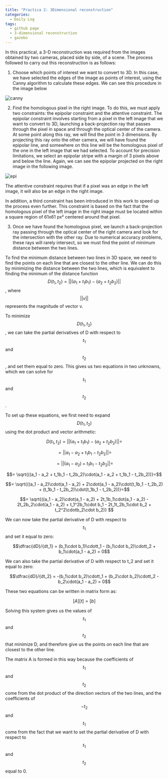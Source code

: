 ```yaml
---
title: "Practica 2: 3Dimensional reconstruction"
categories:
  - Daily Log
tags:
  - github page
  - 3-dimensional reconstruction
  - gazebo
---
```


In this practical, a 3-D reconstruction was required from the images obtained by two cameras, placed side by side, of a scene.
The process followed to carry out this reconstruction is as follows:

1) Choose which points of interest we want to convert to 3D. In this case, we have selected the edges of the image as points of interest, using the Canny algorithm to calculate these edges. We can see this procedure in the image below

![canny](/assets/images/canny.png)

2) Find the homologous pixel in the right image. To do this, we must apply two constraints: the epipolar constraint and the attentive constraint. The epipolar constraint involves starting from a pixel in the left image that we want to convert to 3D, launching a back-projection ray that passes through the pixel in space and through the optical center of the camera. At some point along this ray, we will find the point in 3 dimensions. By projecting this ray onto the other camera, we will have found the epipolar line, and somewhere on this line will be the homologous pixel of the one in the left image that we had selected. To account for precision limitations, we select an epipolar stripe with a margin of 3 pixels above and below the line. Again, we can see the epipolar projected on the right image in the following image.

![epi](/assets/images/epipolar.png)

The attentive constraint requires that if a pixel was an edge in the left image, it will also be an edge in the right image.

In addition, a third constraint has been introduced in this work to speed up the process even further. This constraint is based on the fact that the homologous pixel of the left image in the right image must be located within a square region of 61x61 px² centered around that pixel.

3) Once we have found the homologous pixel, we launch a back-projection ray passing through the optical center of the right camera and look for the intersection with the other ray. Due to numerical accuracy problems, these rays will rarely intersect, so we must find the point of minimum distance between the two lines.

To find the minimum distance between two lines in 3D space, we need to find the points on each line that are closest to the other line. We can do this by minimizing the distance between the two lines, which is equivalent to finding the minimum of the distance function $$D(t_1, t_2) = ||(a_1 + t_1b_1) - (a_2 + t_2b_2)||$$, where $$||v||$$ represents the magnitude of vector v.

To minimize $$D(t_1, t_2)$$, we can take the partial derivatives of D with respect to $$t_1$$ and $$t_2$$, and set them equal to zero. This gives us two equations in two unknowns, which we can solve for $$t_1$$ and $$t_2$$.

To set up these equations, we first need to expand $$D(t_1, t_2)$$ using the dot product and vector arithmetic:


$$D(t_1, t_2) = ||(a_1 + t_1 b_1) - (a_2 + t_2 b_2)||=$$

 
$$= ||a_1 - a_2 + t_1b_1 - t_2b_2||=$$
 
$$= ||(a_1 - a_2) + t_1b_1 - t_2b_2||=$$
 
$$= \sqrt{((a_1 - a_2 + t_1b_1 - t_2b_2)\cdot(a_1 - a_2 + t_1b_1 - t_2b_2))}=$$
 
$$= \sqrt{((a_1 - a_2)\cdot(a_1 - a_2) + 2\cdot(a_1 - a_2)\cdot(t_1b_1 - t_2b_2) + (t_1b_1 - t_2b_2)\cdot(t_1b_1 - t_2b_2))}=$$
 
$$= \sqrt{((a_1 - a_2)\cdot(a_1 - a_2) + 2t_1b_1\cdot(a_1 - a_2) - 2t_2b_2\cdot(a_1 - a_2) + t_1^2b_1\cdot b_1 - 2t_1t_2b_1\cdot b_2 + t_2^2\cdotb_2\cdot b_2)}
$$

We can now take the partial derivative of D with respect to $$t_1$$ and set it equal to zero:

$$\dfrac{dD}/{dt_1} = (b_1\cdot b_1)\cdott_1 - (b_1\cdot b_2)\cdott_2 + b_1\cdot(a_1 - a_2) = 0$$

We can also take the partial derivative of D with respect to t_2 and set it equal to zero:

$$\dfrac{dD}/{dt_2} = -(b_1\cdot b_2)\cdott_1 + (b_2\cdot b_2)\cdott_2 - b_2\cdot(a_1 - a_2) = 0$$

These two equations can be written in matrix form as:

$$\left[A\right]\left[t\right] = \left[b\right]$$


Solving this system gives us the values of $$t_1$$ and $$t_2$$ that minimize D, and therefore give us the points on each line that are closest to the other line.

The matrix A is formed in this way because the coefficients of $$t_1$$ and $$t_2$$ come from the dot product of the direction vectors of the two lines, and the coefficients of $$-t_2$$ and $$t_1$$ come from the fact that we want to set the partial derivative of D with respect to $$t_1$$ and $$t_2$$ equal to 0.


